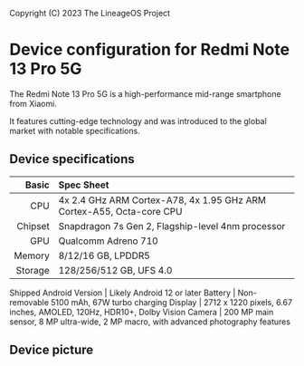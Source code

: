 Copyright (C) 2023 The LineageOS Project

Device configuration for Redmi Note 13 Pro 5G
=========================================

The Redmi Note 13 Pro 5G is a high-performance mid-range smartphone from Xiaomi.

It features cutting-edge technology and was introduced to the global market with notable specifications.

## Device specifications

Basic   | Spec Sheet
-------:|:-------------------------
CPU	    | 4x 2.4 GHz ARM Cortex-A78, 4x 1.95 GHz ARM Cortex-A55, Octa-core CPU
Chipset	| Snapdragon 7s Gen 2, Flagship-level 4nm processor
GPU	    | Qualcomm Adreno 710
Memory	| 8/12/16 GB, LPDDR5
Storage	| 128/256/512 GB, UFS 4.0
Shipped 
Android 
Version	| Likely Android 12 or later
Battery	| Non-removable 5100 mAh, 67W turbo charging
Display	| 2712 x 1220 pixels, 6.67 inches, AMOLED, 120Hz, HDR10+, Dolby Vision
Camera	| 200 MP main sensor, 8 MP ultra-wide, 2 MP macro, with advanced photography features

## Device picture


